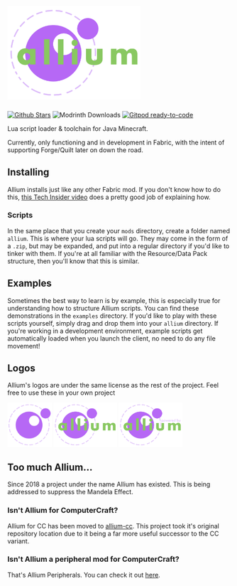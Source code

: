 # <img src="logos/logo.png" alt="Allium Logo" width="300"/>

[![Github Stars](https://img.shields.io/github/stars/hugeblank/allium?color=yellow&label=Stars&logo=github)](https://github.com/hugeblank/allium/stargazers) ![Modrinth Downloads](https://img.shields.io/modrinth/dt/allium?color=00AF5C&label=modrinth&style=flat&logo=modrinth) [![Gitpod ready-to-code](https://img.shields.io/badge/Gitpod-ready--to--code-908a85?logo=gitpod)](https://gitpod.io/#https://github.com/hugeblank/allium)

Lua script loader & toolchain for Java Minecraft.

Currently, only functioning and in development in Fabric, with the intent of supporting Forge/Quilt later on down the road.

## Installing
Allium installs just like any other Fabric mod. If you don't know how to do this, [this Tech Insider video](https://www.youtube.com/watch?v=vNz0z1Aht1U) does a pretty good job of explaining how.

### Scripts
In the same place that you create your `mods` directory, create a folder named `allium`. This is where your lua scripts will go. They may come in the form of a `.zip`, but may be expanded, and put into a regular directory if you'd like to tinker with them. If you're at all familiar with the Resource/Data Pack structure, then you'll know that this is similar.

## Examples
Sometimes the best way to learn is by example, this is especially true for understanding how to structure Allium scripts. You can find these demonstrations in the `examples` directory. If you'd like to play with these scripts yourself, simply drag and drop them into your `allium` directory. If you're working in a development environment, example scripts get automatically loaded when you launch the client, no need to do any file movement!

## Logos
Allium's logos are under the same license as the rest of the project. Feel free to use these in your own project

<img src="logos/icon.png" alt="Allium Icon" height="100"/> <img src="logos/logo.png" alt="Allium Logo" height="100"/> <img src="logos/banner.png" alt="Powered by Allium" height="100"/>

## Too much Allium...
Since 2018 a project under the name Allium has existed. This is being addressed to suppress the Mandela Effect.

### Isn't Allium for ComputerCraft?
Allium for CC has been moved to [allium-cc](https://github.com/hugeblank/allium-cc). This project took it's original repository location due to it being a far more useful successor to the CC variant.

### Isn't Allium a peripheral mod for ComputerCraft?
That's Allium Peripherals. You can check it out [here](https://github.com/hugeblank/allium-peripherals).
